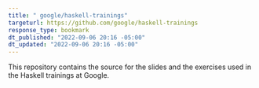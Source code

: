 ```yaml
---
title: " google/haskell-trainings"
targeturl: https://github.com/google/haskell-trainings 
response_type: bookmark
dt_published: "2022-09-06 20:16 -05:00"
dt_updated: "2022-09-06 20:16 -05:00"
---
```


This repository contains the source for the slides and the exercises used in the Haskell trainings at Google.